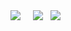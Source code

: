 <p align="center">
        <p align="center">
        </p>
        <p align="center">
            <a align="center">
                <img align="center" src="https://img.shields.io/badge/offensive security-blue?&style=for-the-badge&logo=hackaday&logoColor=white"/>
            </a> &nbsp;
            <a align="center">
            </a> &nbsp;
            <a align="center">
                <img align="center" src="https://img.shields.io/badge/python-blue?&style=for-the-badge&logo=python&logoColor=white"/>
            </a> &nbsp;  
            <a align="center">
                <img align="center" src="https://img.shields.io/badge/python-blue?&style=for-the-badge&logo=ruby&logoColor=white"/>
            </a> &nbsp;
        <br>
        </p>
    </p>
</p>
